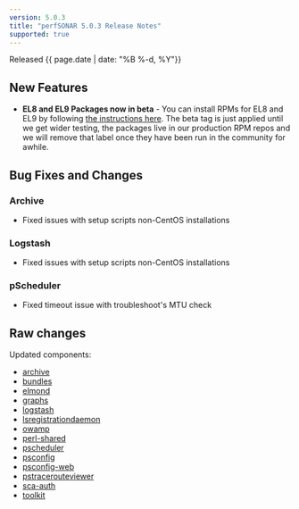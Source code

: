 ```yaml
---
version: 5.0.3
title: "perfSONAR 5.0.3 Release Notes"
supported: true
---
```


Released {{ page.date | date: "%B %-d, %Y"}}

New Features
----------------------------
* **EL8 and EL9 Packages now in beta** - You can install RPMs for EL8 and EL9 by following [the instructions here](https://docs.perfsonar.net/install_el.html). The beta tag is just applied until we get wider testing, the packages live in our production RPM repos and we will remove that label once they have been run in the community for awhile. 

Bug Fixes and Changes
----------------------------
### Archive
- Fixed issues with setup scripts non-CentOS installations

### Logstash
- Fixed issues with setup scripts non-CentOS installations

### pScheduler

-  Fixed timeout issue with troubleshoot's MTU check

Raw changes
-----------

Updated components:

-   [archive](https://github.com/perfsonar/archive/compare/v5.0.2...v5.0.3)
-   [bundles](https://github.com/perfsonar/bundles/compare/v5.0.2...v5.0.3)
-   [elmond](https://github.com/perfsonar/logstash/compare/v5.0.2...v5.0.3)
-   [graphs](https://github.com/perfsonar/graphs/compare/v5.0.2...v5.0.3)
-   [logstash](https://github.com/perfsonar/logstash/compare/v5.0.2...v5.0.3)
-   [lsregistrationdaemon](https://github.com/perfsonar/ls-registration-daemon/compare/v5.0.2...v5.0.3)
-   [owamp](https://github.com/perfsonar/owamp/compare/v5.0.2...v5.0.3)
-   [perl-shared](https://github.com/perfsonar/perl-shared/compare/v5.0.2...v5.0.3)
-   [pscheduler](https://github.com/perfsonar/pscheduler/compare/v5.0.2...v5.0.3)
-   [psconfig](https://github.com/perfsonar/psconfig/compare/v5.0.2...v5.0.3)
-   [psconfig-web](https://github.com/perfsonar/psconfig-web/compare/v5.0.2...v5.0.3)
-   [pstracerouteviewer](https://github.com/perfsonar/pstracerouteviewer/compare/v5.0.2...v5.0.3)
-   [sca-auth](https://github.com/perfsonar/sca-auth/compare/v5.0.2...v5.0.3)
-   [toolkit](https://github.com/perfsonar/toolkit/compare/v5.0.2...v5.0.3)
